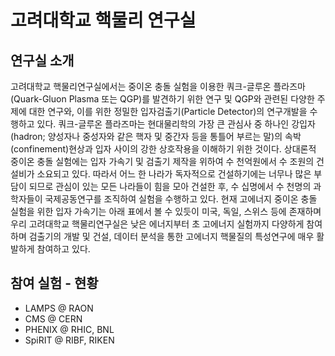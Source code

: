 # 고려대학교 핵물리 연구실

## 연구실 소개

고려대학교 핵물리연구실에서는 중이온 충돌 실험을 이용한 쿼크-글루온 플라즈마(Quark-Gluon Plasma 또는 QGP)를 발견하기 위한 연구 및 QGP와 관련된 다양한 주제에 대한 연구와, 이를 위한 정밀한 입자검출기(Particle Detector)의 연구개발을 수행하고 있다. 쿼크-글루온 플라즈마는 현대물리학의 가장 큰 관심사 중 하나인 강입자(hadron; 양성자나 중성자와 같은 핵자 및 중간자 등을 통틀어 부르는 말)의 속박(confinement)현상과 입자 사이의 강한 상호작용을 이해하기 위한 것이다.
상대론적 중이온 충돌 실험에는 입자 가속기 및 검출기 제작을 위하여 수 천억원에서 수 조원의 건설비가 소요되고 있다. 따라서 어느 한 나라가 독자적으로 건설하기에는 너무나 많은 부담이 되므로 관심이 있는 모든 나라들이 힘을 모아 건설한 후, 수 십명에서 수 천명의 과학자들이 국제공동연구를 조직하여 실험을 수행하고 있다. 현재 고에너지 중이온 충돌 실험을 위한 입자 가속기는 아래 표에서 볼 수 있듯이 미국, 독일, 스위스 등에 존재하며 우리 고려대학교 핵물리연구실은 낮은 에너지부터 초 고에너지 실험까지 다양하게 참여하며 검출기의 개발 및 건설, 데이터 분석을 통한 고에너지 핵물질의 특성연구에 매우 활발하게 참여하고 있다.

## 참여 실험 - 현황

* LAMPS @ RAON
* CMS @ CERN
* PHENIX @ RHIC, BNL
* SpiRIT @ RIBF, RIKEN
